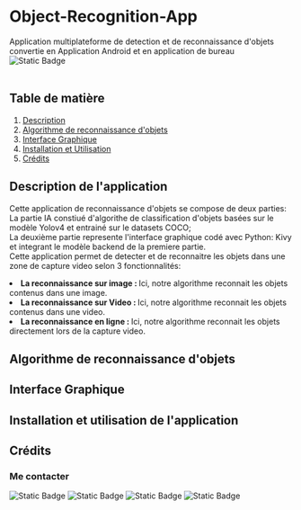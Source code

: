 # Object-Recognition-App
Application multiplateforme de detection et de reconnaissance d'objets convertie en Application Android et en application de bureau
<br>
<img alt="Static Badge" src="https://img.shields.io/badge/Python-FFD43B?style=for-the-badge&logo=python&logoColor=blue">
<br/>
<br/>
<h2>Table de matière</h2>
<ol>
  <a href=""><li>Description</li></a>
  <a href=""><li>Algorithme de reconnaissance d'objets</li></a>
  <a href=""><li>Interface Graphique</li></a>
  <a href=""><li>Installation et Utilisation</li></a>
  <a href=""><li>Crédits</li></a>
</ol>

<h2>Description de l'application</h2>

Cette application de reconnaissance d'objets se compose de deux parties:
La partie IA constiué d'algorithe de classification d'objets basées sur le modèle Yolov4 et entrainé sur le datasets COCO;
<br>La deuxième partie represente l'interface graphique codé avec Python: Kivy et integrant le modèle backend de la premiere partie.<br>
Cette application permet de detecter et de reconnaitre les objets dans une zone de capture video selon 3 fonctionnalités:<br>
<li> <strong>La reconnaissance sur image  :  </strong>Ici, notre algorithme reconnait les objets contenus dans une image.</li>
<li> <strong>La reconnaissance sur Video  :  </strong>Ici, notre algorithme reconnait les objets contenus dans une video.</li>
<li> <strong>La reconnaissance en ligne  :  </strong>Ici, notre algorithme reconnait les objets directement lors de la capture video.</li>

<h2>Algorithme de reconnaissance d'objets</h2>

<h2>Interface Graphique</h2>
<h2>Installation et utilisation de l'application</h2>
<h2>Crédits </h2>
 <h3>Me contacter</h3>
 <p>
	 <img alt="Static Badge" src="https://img.shields.io/badge/LinkedIn-0077B5?style=for-the-badge&logo=linkedin&logoColor=white">
	 <img alt="Static Badge" src="https://img.shields.io/badge/Twitter-1DA1F2?style=for-the-badge&logo=twitter&logoColor=white">
 	 <img alt="Static Badge" src="https://img.shields.io/badge/Quora-%23B92B27.svg?&style=for-the-badge&logo=Quora&logoColor=white">
   	<img alt="Static Badge" src="https://img.shields.io/badge/GitHub-100000?style=for-the-badge&logo=github&logoColor=white">

 </p>
	
	 

